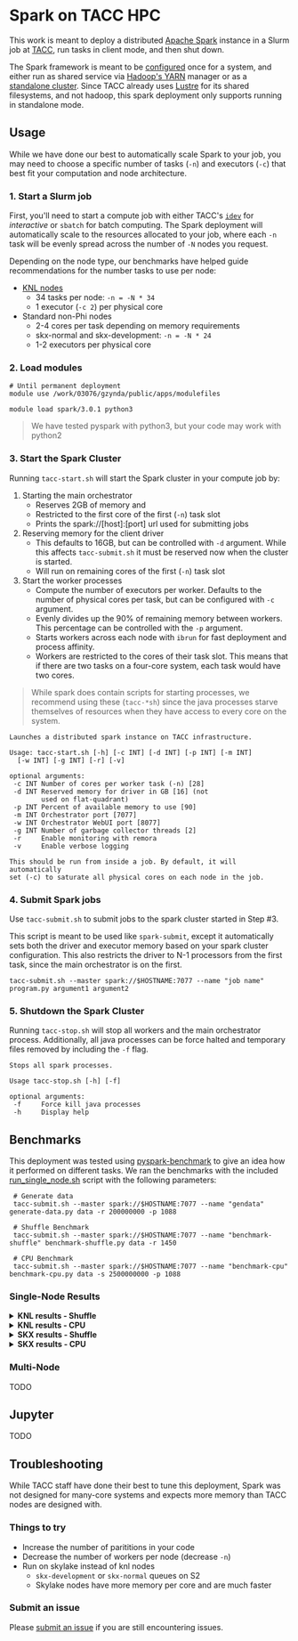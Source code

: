 # Spark on TACC HPC

This work is meant to deploy a distributed [Apache Spark](https://spark.apache.org/) instance in a Slurm job at [TACC](https://www.tacc.utexas.edu/), run tasks in client mode, and then shut down.

The Spark framework is meant to be [configured](https://spark.apache.org/docs/latest/configuration.html) once for a system, and either run as shared service via [Hadoop's YARN](https://hadoop.apache.org/docs/current/hadoop-yarn/hadoop-yarn-site/YARN.html) manager or as a [standalone cluster](https://spark.apache.org/docs/latest/spark-standalone.html).
Since TACC already uses [Lustre](https://lustre.org/) for its shared filesystems, and not hadoop, this spark deployment only supports running in standalone mode.

## Usage

While we have done our best to automatically scale Spark to your job, you may need to choose a specific number of tasks (`-n`) and executors (`-c`) that best fit your computation and node architecture.

### 1. Start a Slurm job

First, you'll need to start a compute job with either TACC's [`idev`](https://portal.tacc.utexas.edu/software/idev) for *interactive* or `sbatch` for batch computing.
The Spark deployment will automatically scale to the resources allocated to your job, where each `-n` task will be evenly spread across the number of `-N` nodes you request.

Depending on the node type, our benchmarks have helped guide recommendations for the number tasks to use per node:

- [KNL nodes](https://portal.tacc.utexas.edu/user-guides/stampede2#knl-compute-nodes)
  - 34 tasks per node: `-n = -N * 34`
  - 1 executor (`-c 2`) per physical core
- Standard non-Phi nodes
  - 2-4 cores per task depending on memory requirements
  - skx-normal and skx-development: `-n = -N * 24`
  - 1-2 executors per physical core

### 2. Load modules

```
# Until permanent deployment
module use /work/03076/gzynda/public/apps/modulefiles

module load spark/3.0.1 python3
```

> We have tested pyspark with python3, but your code may work with python2

### 3. Start the Spark Cluster

Running `tacc-start.sh` will start the Spark cluster in your compute job by:

1. Starting the main orchestrator
   - Reserves 2GB of memory and
   - Restricted to the first core of the first (`-n`) task slot
   - Prints the spark://[host]:[port] url used for submitting jobs
2. Reserving memory for the client driver
   - This defaults to 16GB, but can be controlled with `-d` argument. While this affects `tacc-submit.sh` it must be reserved now when the cluster is started.
   - Will run on remaining cores of the first (`-n`) task slot
3. Start the worker processes
   - Compute the number of executors per worker. Defaults to the number of physical cores per task, but can be configured with `-c` argument.
   - Evenly divides up the 90% of remaining memory between workers. This percentage can be controlled with the `-p` argument.
   - Starts workers across each node with `ibrun` for fast deployment and process affinity.
   - Workers are restricted to the cores of their task slot. This means that if there are two tasks on a four-core system, each task would have two cores.

> While spark does contain scripts for starting processes, we recommend using these (`tacc-*sh`) since the java processes starve themselves of resources when they have access to every core on the system.

```
Launches a distributed spark instance on TACC infrastructure.

Usage: tacc-start.sh [-h] [-c INT] [-d INT] [-p INT] [-m INT]
  [-w INT] [-g INT] [-r] [-v]

optional arguments:
 -c INT Number of cores per worker task (-n) [28]
 -d INT Reserved memory for driver in GB [16] (not
        used on flat-quadrant)
 -p INT Percent of available memory to use [90]
 -m INT Orchestrator port [7077]
 -w INT Orchestrator WebUI port [8077]
 -g INT Number of garbage collector threads [2]
 -r     Enable monitoring with remora
 -v     Enable verbose logging

This should be run from inside a job. By default, it will automatically
set (-c) to saturate all physical cores on each node in the job.
```

### 4. Submit Spark jobs

Use `tacc-submit.sh` to submit jobs to the spark cluster started in Step #3.

This script is meant to be used like `spark-submit`, except it automatically sets both the driver and executor memory based on your spark cluster configuration.
This also restricts the driver to N-1 processors from the first task, since the main orchestrator is on the first.

```
tacc-submit.sh --master spark://$HOSTNAME:7077 --name "job name" program.py argument1 argument2
```

### 5. Shutdown the Spark Cluster

Running `tacc-stop.sh` will stop all workers and the main orchestrator process.
Additionally, all java processes can be force halted and temporary files removed by including the `-f` flag.

```
Stops all spark processes.

Usage tacc-stop.sh [-h] [-f]

optional arguments:
 -f     Force kill java processes
 -h     Display help
```

## Benchmarks

This deployment was tested using [pyspark-benchmark](https://github.com/DIYBigData/pyspark-benchmark) to give an idea how it performed on different tasks.
We ran the benchmarks with the included [run_single_node.sh](benchmarks/run_single_node.sh) script with the following parameters:

```                                
 # Generate data
 tacc-submit.sh --master spark://$HOSTNAME:7077 --name "gendata" generate-data.py data -r 200000000 -p 1088

 # Shuffle Benchmark
 tacc-submit.sh --master spark://$HOSTNAME:7077 --name "benchmark-shuffle" benchmark-shuffle.py data -r 1450

 # CPU Benchmark
 tacc-submit.sh --master spark://$HOSTNAME:7077 --name "benchmark-cpu" benchmark-cpu.py data -s 2500000000 -p 1088
```

### Single-Node Results

<details><summary><b>KNL results - Shuffle</b></summary>

| Workers | Threads | Group By | Repartition | Inner Join | Broadcast Inner Join |
|---------|---------|:--------:|:-----------:|:----------:|:--------------------:|
|      34 |      68 |   208.5  |    217.2    |    356.7   |         240.1        |
|      17 |      68 |   220.1  |    221.6    |    372.3   |         262.3        |
|      17 |      34 |   221.7  |    331.6    |    488.6   |         339.6        |
|       4 |      68 |   318.4  |    313.1    |    778.4   |         370.3        |
|       4 |      34 |   377.2  |    461.5    |    633.0   |         459.1        |
|      34 |     136 |    NA    |      NA     |     NA     |          NA          |
|      34 |      34 |    NA    |      NA     |     NA     |          NA          |
|       4 |     136 |    NA    |      NA     |     NA     |          NA          |
|      17 |     136 |    NA    |      NA     |     NA     |          NA          |

</details>
<details><summary><b>KNL results - CPU</b></summary>

| Workers | Threads | SHA-512 |   Pi  | Pi DataFrame |
|---------|---------|:-------:|:-----:|:------------:|
|      34 |      68 |  286.7  | 262.7 |     24.6     |
|      17 |      68 |  298.6  | 272.1 |     29.6     |
|      17 |      34 |  352.2  | 510.6 |     36.8     |
|       4 |      68 |  405.8  | 362.9 |     28.0     |
|       4 |      34 |  488.6  | 714.4 |     46.3     |
|      34 |      34 |    NA   |   NA  |      NA      |
|      34 |     136 |    NA   |   NA  |      NA      |
|       4 |     136 |    NA   |   NA  |      NA      |
|      17 |     136 |    NA   |   NA  |      NA      |

</details>
<details><summary><b>SKX results - Shuffle</b></summary>

| Workers | Threads | Group By | Repartition | Inner Join | Broadcast Inner Join |
|---------|---------|:--------:|:-----------:|:----------:|:--------------------:|
|      12 |      96 |   52.83  |    47.92    |    71.03   |         58.63        |
|      24 |      96 |   51.13  |    45.66    |    73.10   |         54.66        |
|      24 |      48 |   39.01  |    46.23    |    72.36   |         55.05        |
|      12 |      48 |   38.17  |    46.64    |    72.50   |         57.78        |
|      24 |      24 |   57.18  |    62.22    |    75.44   |         66.10        |
|      12 |      24 |   45.74  |    65.10    |    76.93   |         68.96        |
|       4 |      48 |   64.35  |    59.04    |    79.00   |         70.00        |
|       4 |      24 |   52.83  |    76.34    |    96.75   |         87.57        |
|       4 |      96 |    NA    |      NA     |     NA     |          NA          |

</details>
<details><summary><b>SKX results - CPU</b></summary>

| Workers | Threads | SHA-512 |   Pi  | Pi DataFrame |
|---------|---------|:-------:|:-----:|:------------:|
|      12 |      48 |  66.52  | 49.56 |     5.19     |
|      24 |      48 |  67.88  | 47.24 |     5.74     |
|      24 |      96 |  66.04  | 47.16 |     4.78     |
|      12 |      96 |  70.64  | 49.07 |     4.24     |
|      24 |      24 |  81.67  | 74.79 |     8.01     |
|      12 |      24 |  83.70  | 77.91 |     7.63     |
|       4 |      24 |  97.98  | 95.23 |     9.08     |
|       4 |      48 |  79.96  | 55.67 |     6.62     |
|       4 |      96 |  102.10 | 55.68 |     5.74     |

</details>


### Multi-Node

TODO

## Jupyter

TODO

## Troubleshooting

While TACC staff have done their best to tune this deployment, Spark was not designed for many-core systems and expects more memory than TACC nodes are designed with.

### Things to try

- Increase the number of parititions in your code
- Decrease the number of workers per node (decrease `-n`)
- Run on skylake instead of knl nodes
  - `skx-development` or `skx-normal` queues on S2
  - Skylake nodes have more memory per core and are much faster

### Submit an issue

Please [submit an issue](https://github.com/TACC/spark-slurm/issues/new/choose) if you are still encountering issues.
